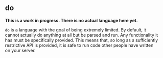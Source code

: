 # `do`

**This is a work in progress. There is no actual language here yet.**

`do` is a language with the goal of being extremely limited. By default, it cannot actually do anything at all but be parsed and run. Any functionality it has must be specifically provided. This means that, so long as a sufficiently restrictive API is provided, it is safe to run code other people have written on your server.

